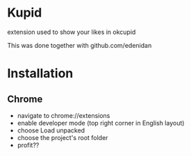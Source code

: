 # Kupid

extension used to show your likes in okcupid 

This was done together with github.com/edenidan 

# Installation

## Chrome

* navigate to chrome://extensions
* enable developer mode (top right corner in English layout)
* choose Load unpacked
* choose the project's root folder
* profit??

